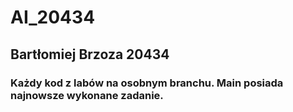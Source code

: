 # AI_20434
## Bartłomiej Brzoza 20434
### Każdy kod z labów na osobnym branchu. Main posiada najnowsze wykonane zadanie.
